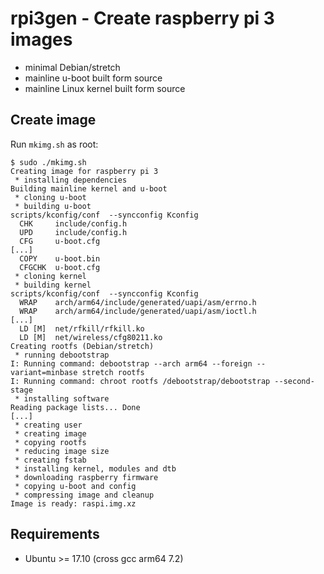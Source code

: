 # rpi3gen - Create raspberry pi 3 images

* minimal Debian/stretch
* mainline u-boot built form source
* mainline Linux kernel built form source


## Create image

Run `mkimg.sh` as root:

```
$ sudo ./mkimg.sh
Creating image for raspberry pi 3
 * installing dependencies
Building mainline kernel and u-boot
 * cloning u-boot
 * building u-boot
scripts/kconfig/conf  --syncconfig Kconfig
  CHK     include/config.h
  UPD     include/config.h
  CFG     u-boot.cfg
[...]
  COPY    u-boot.bin
  CFGCHK  u-boot.cfg
 * cloning kernel
 * building kernel
scripts/kconfig/conf  --syncconfig Kconfig
  WRAP    arch/arm64/include/generated/uapi/asm/errno.h
  WRAP    arch/arm64/include/generated/uapi/asm/ioctl.h
[...]
  LD [M]  net/rfkill/rfkill.ko
  LD [M]  net/wireless/cfg80211.ko
Creating rootfs (Debian/stretch)
 * running debootstrap
I: Running command: debootstrap --arch arm64 --foreign --variant=minbase stretch rootfs
I: Running command: chroot rootfs /debootstrap/debootstrap --second-stage
 * installing software
Reading package lists... Done
[...]
 * creating user
 * creating image
 * copying rootfs
 * reducing image size
 * creating fstab
 * installing kernel, modules and dtb
 * downloading raspberry firmware
 * copying u-boot and config
 * compressing image and cleanup
Image is ready: raspi.img.xz
```

## Requirements

* Ubuntu >= 17.10 (cross gcc arm64 7.2)

